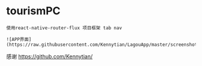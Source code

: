 # tourismPC
```
使用react-native-router-flux 项目框架 tab nav

```

```
![APP界面](https://raw.githubusercontent.com/Kennytian/LagouApp/master/screenshot.gif)

```
感谢 https://github.com/Kennytian/